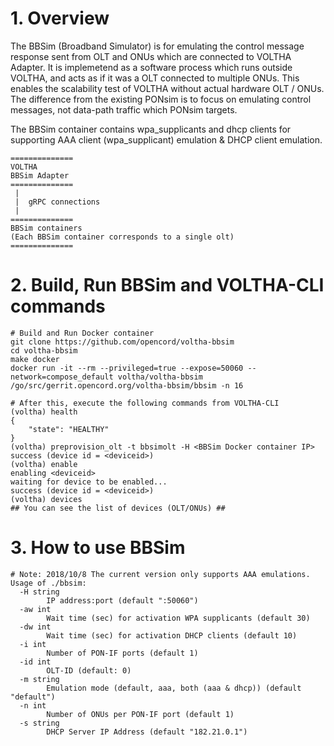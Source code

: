 # 1. Overview

The BBSim (Broadband Simulator) is for emulating the control message response sent from OLT and ONUs which are connected to VOLTHA Adapter.
It is implemetend as a software process which runs outside VOLTHA, and acts as if it was a OLT connected to multiple ONUs.
This enables the scalability test of VOLTHA without actual hardware OLT / ONUs.
The difference from the existing PONsim is to focus on emulating control messages, not data-path traffic which PONsim targets.

The BBSim container contains wpa_supplicants and dhcp clients for supporting AAA client (wpa_supplicant) emulation & DHCP client emulation.

```
==============
VOLTHA
BBSim Adapter
==============
 |
 |  gRPC connections
 |
==============
BBSim containers
(Each BBSim container corresponds to a single olt)
==============
```

# 2. Build, Run BBSim and VOLTHA-CLI commands
```
# Build and Run Docker container
git clone https://github.com/opencord/voltha-bbsim
cd voltha-bbsim
make docker
docker run -it --rm --privileged=true --expose=50060 --network=compose_default voltha/voltha-bbsim /go/src/gerrit.opencord.org/voltha-bbsim/bbsim -n 16

# After this, execute the following commands from VOLTHA-CLI
(voltha) health
{
    "state": "HEALTHY"
}
(voltha) preprovision_olt -t bbsimolt -H <BBSim Docker container IP>
success (device id = <deviceid>)
(voltha) enable
enabling <deviceid>
waiting for device to be enabled...
success (device id = <deviceid>)
(voltha) devices
## You can see the list of devices (OLT/ONUs) ##
```

# 3. How to use BBSim

```
# Note: 2018/10/8 The current version only supports AAA emulations.
Usage of ./bbsim:
  -H string
    	IP address:port (default ":50060")
  -aw int
    	Wait time (sec) for activation WPA supplicants (default 30)
  -dw int
    	Wait time (sec) for activation DHCP clients (default 10)
  -i int
    	Number of PON-IF ports (default 1)
  -id int
    	OLT-ID (default: 0)
  -m string
    	Emulation mode (default, aaa, both (aaa & dhcp)) (default "default")
  -n int
    	Number of ONUs per PON-IF port (default 1)
  -s string
    	DHCP Server IP Address (default "182.21.0.1")
```

